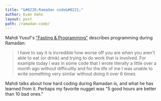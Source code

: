 ```yaml
---
title: "&#8220;Ramadan code&#8221;"
author: Evan Hahn
layout: post
path: /ramadan-code/
---
```


Mahdi Yusuf's ["Fasting & Programming"](http://www.mahdiyusuf.com/post/28530166837/fasting-programming) describes programming during Ramadan:

> I have to say it is incredible how worse off you are when you aren't able to eat (or drink) and trying to do work that is involved. For example today I was in some code that I wrote literally a little over a month ago without difficultly and for the life of me I was unable to write something very similar without doing it over 6 times.

Mahdi talks about how hard coding during Ramadan is, and what he has learned from it. Perhaps my favorite nugget was "5 good hours are better than 10 bad ones."
